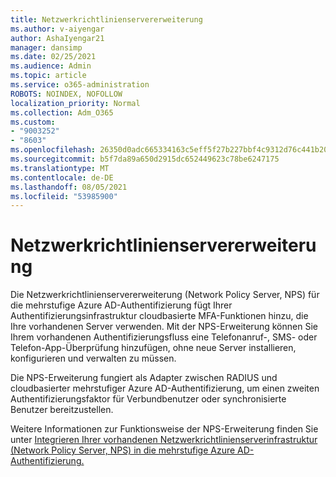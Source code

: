```yaml
---
title: Netzwerkrichtlinienservererweiterung
ms.author: v-aiyengar
author: AshaIyengar21
manager: dansimp
ms.date: 02/25/2021
ms.audience: Admin
ms.topic: article
ms.service: o365-administration
ROBOTS: NOINDEX, NOFOLLOW
localization_priority: Normal
ms.collection: Adm_O365
ms.custom:
- "9003252"
- "8603"
ms.openlocfilehash: 26350d0adc665334163c5eff5f27b227bbf4c9312d76c441b2057471e99e0b30
ms.sourcegitcommit: b5f7da89a650d2915dc652449623c78be6247175
ms.translationtype: MT
ms.contentlocale: de-DE
ms.lasthandoff: 08/05/2021
ms.locfileid: "53985900"
---
```

# <a name="network-policy-server-extension"></a>Netzwerkrichtlinienservererweiterung

Die Netzwerkrichtlinienservererweiterung (Network Policy Server, NPS) für die mehrstufige Azure AD-Authentifizierung fügt Ihrer Authentifizierungsinfrastruktur cloudbasierte MFA-Funktionen hinzu, die Ihre vorhandenen Server verwenden. Mit der NPS-Erweiterung können Sie Ihrem vorhandenen Authentifizierungsfluss eine Telefonanruf-, SMS- oder Telefon-App-Überprüfung hinzufügen, ohne neue Server installieren, konfigurieren und verwalten zu müssen.

Die NPS-Erweiterung fungiert als Adapter zwischen RADIUS und cloudbasierter mehrstufiger Azure AD-Authentifizierung, um einen zweiten Authentifizierungsfaktor für Verbundbenutzer oder synchronisierte Benutzer bereitzustellen.

Weitere Informationen zur Funktionsweise der NPS-Erweiterung finden Sie unter [Integrieren Ihrer vorhandenen Netzwerkrichtlinienserverinfrastruktur (Network Policy Server, NPS) in die mehrstufige Azure AD-Authentifizierung.](https://docs.microsoft.com/azure/active-directory/authentication/howto-mfa-nps-extension)
